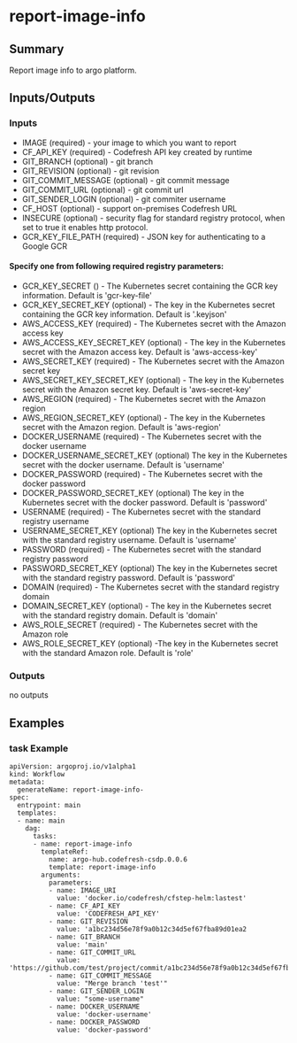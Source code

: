 # report-image-info

## Summary
Report image info to argo platform.

## Inputs/Outputs

### Inputs
* IMAGE (required) - your image to which you want to report
* CF_API_KEY (required) - Codefresh API key created by runtime
* GIT_BRANCH (optional) - git branch
* GIT_REVISION (optional) - git revision
* GIT_COMMIT_MESSAGE (optional) - git commit message
* GIT_COMMIT_URL (optional) - git commit url
* GIT_SENDER_LOGIN (optional) - git commiter username
* CF_HOST (optional) - support on-premises Codefresh URL
* INSECURE (optional) - security flag for standard registry protocol, when set to true it enables http protocol.
* GCR_KEY_FILE_PATH (required) - JSON key for authenticating to a Google GCR
#### Specify one from following required registry parameters:
* GCR_KEY_SECRET () - The Kubernetes secret containing the GCR key information. Default is 'gcr-key-file'
* GCR_KEY_SECRET_KEY (optional) - The key in the Kubernetes secret containing the GCR key information. Default is '.keyjson'
* AWS_ACCESS_KEY (required) - The Kubernetes secret with the Amazon access key
* AWS_ACCESS_KEY_SECRET_KEY (optional) - The key in the Kubernetes secret with the Amazon access key. Default is 'aws-access-key'
* AWS_SECRET_KEY (required) - The Kubernetes secret with the Amazon secret key
* AWS_SECRET_KEY_SECRET_KEY (optional) - The key in the Kubernetes secret with the Amazon secret key. Default is 'aws-secret-key'
* AWS_REGION (required) - The Kubernetes secret with the Amazon region
* AWS_REGION_SECRET_KEY (optional) - The key in the Kubernetes secret with the Amazon region. Default is 'aws-region'
* DOCKER_USERNAME (required) - The Kubernetes secret with the docker username
* DOCKER_USERNAME_SECRET_KEY (optional) The key in the Kubernetes secret with the docker username. Default is 'username'
* DOCKER_PASSWORD (required) - The Kubernetes secret with the docker password
* DOCKER_PASSWORD_SECRET_KEY (optional) The key in the Kubernetes secret with the docker password. Default is 'password'
* USERNAME (required) - The Kubernetes secret with the standard registry username
* USERNAME_SECRET_KEY (optional) The key in the Kubernetes secret with the standard registry username. Default is 'username'
* PASSWORD (required) - The Kubernetes secret with the standard registry password
* PASSWORD_SECRET_KEY (optional) The key in the Kubernetes secret with the standard registry password. Default is 'password'
* DOMAIN (required) - The Kubernetes secret with the standard registry domain
* DOMAIN_SECRET_KEY (optional) - The key in the Kubernetes secret with the standard registry domain. Default is 'domain'
* AWS_ROLE_SECRET (required) - The Kubernetes secret with the Amazon role
* AWS_ROLE_SECRET_KEY (optional) -The key in the Kubernetes secret with the standard Amazon role. Default is 'role'

### Outputs
no outputs

## Examples

### task Example
```
apiVersion: argoproj.io/v1alpha1
kind: Workflow
metadata:
  generateName: report-image-info-
spec:
  entrypoint: main
  templates:
  - name: main
    dag:
      tasks:
      - name: report-image-info
        templateRef:
          name: argo-hub.codefresh-csdp.0.0.6
          template: report-image-info
        arguments:
          parameters:
          - name: IMAGE_URI
            value: 'docker.io/codefresh/cfstep-helm:lastest'
          - name: CF_API_KEY
            value: 'CODEFRESH_API_KEY'
          - name: GIT_REVISION
            value: 'a1bc234d56e78f9a0b12c34d5ef67fba89d01ea2
          - name: GIT_BRANCH
            value: 'main'
          - name: GIT_COMMIT_URL
            value: 'https://github.com/test/project/commit/a1bc234d56e78f9a0b12c34d5ef67fba89d01ea2'
          - name: GIT_COMMIT_MESSAGE
            value: "Merge branch 'test'"
          - name: GIT_SENDER_LOGIN
            value: "some-username"
          - name: DOCKER_USERNAME
            value: 'docker-username'
          - name: DOCKER_PASSWORD
            value: 'docker-password'
```
